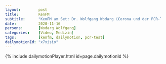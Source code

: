 ```yaml
---
layout:        post
title:         KenFM
subtitle:      "KenFM am Set: Dr. Wolfgang Wodarg (Corona und der PCR-Test)"
date:          2020-11-16
persons:       [Wodarg Wolfgang]
categories:    [Video, Medizin]
tags:          [kenfm, dailymotion, pcr-test]
dailymotionId: "x7xisio"
---
```

{% include dailymotionPlayer.html id=page.dailymotionId %}
